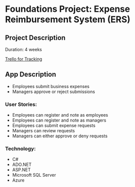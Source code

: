 # Foundations Project: Expense Reimbursement System (ERS)

## Project Description 
Duration: 4 weeks

[Trello for Tracking](https://trello.com/b/qsPNwUwC/juniper-net-foundations-project)

## App Description
- Employees submit business expenses
- Managers approve or reject submissions

### User Stories:
- Employees can register and note as employees
- Employees can register and note as managers 
- Employees can submit expense requests
- Managers can review requests
- Managers can either approve or deny requests

### Technology:
- C#
- ADO.NET
- ASP.NET
- Microsoft SQL Server
- Azure 